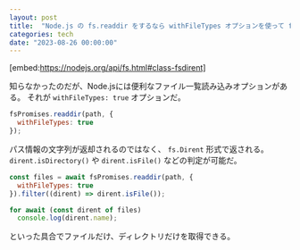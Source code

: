 ```yaml
---
layout: post
title:  "Node.js の fs.readdir をするなら withFileTypes オプションを使って fs.Dirent 形式で受け取れ"
categories: tech
date: "2023-08-26 00:00:00"
---
```


[embed:https://nodejs.org/api/fs.html#class-fsdirent]

知らなかったのだが、Node.jsには便利なファイル一覧読み込みオプションがある。
それが `withFileTypes: true` オプションだ。

```js
fsPromises.readdir(path, {
  withFileTypes: true
});
```

パス情報の文字列が返却されるのではなく、 `fs.Dirent` 形式で返される。
`dirent.isDirectory()` や `dirent.isFile()` などの判定が可能だ。

```js
const files = await fsPromises.readdir(path, {
  withFileTypes: true
}).filter((dirent) => dirent.isFile());

for await (const dirent of files)
  console.log(dirent.name);
```

といった具合でファイルだけ、ディレクトリだけを取得できる。
